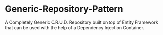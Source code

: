 # Generic-Repository-Pattern
A Completely Generic C.R.U.D. Repository built on top of Entity Framework that can be used with the help of a Dependency Injection Container.
